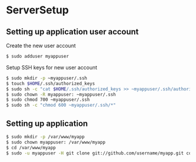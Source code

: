 # ServerSetup
## Setting up application user account
Create the new user account
```bash
$ sudo adduser myappuser
```
Setup SSH keys for new user account
```bash
$ sudo mkdir -p ~myappuser/.ssh
$ touch $HOME/.ssh/authorized_keys
$ sudo sh -c "cat $HOME/.ssh/authorized_keys >> ~myappuser/.ssh/authorized_keys"
$ sudo chown -R myappuser: ~myappuser/.ssh
$ sudo chmod 700 ~myappuser/.ssh
$ sudo sh -c "chmod 600 ~myappuser/.ssh/*"
```
## Setting up application
```bash
$ sudo mkdir -p /var/www/myapp
$ sudo chown myappuser: /var/www/myapp
$ cd /var/www/myapp
$ sudo -u myappuser -H git clone git://github.com/username/myapp.git code
```
